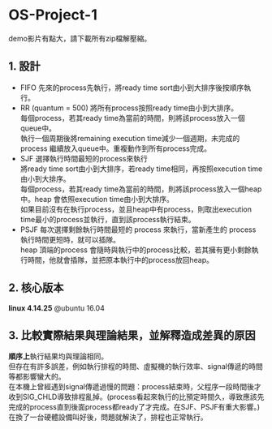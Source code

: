 # OS-Project-1
demo影片有點大，請下載所有zip檔解壓縮。
## 1. 設計
* FIFO
先來的process先執行，將ready time sort由小到大排序後按順序執行。
* RR (quantum = 500)
將所有process按照ready time由小到大排序。 \
每個process，若其ready time為當前的時間，則將該process放入一個queue中。 \
執行一個周期後將remaining execution time減少一個週期，未完成的process 繼續放入queue中。重複動作到所有process完成。
* SJF
選擇執行時間最短的process來執行 \
將ready time sort由小到大排序，若ready time相同，再按照execution time由小到大排序。 \
每個process，若其ready time為當前的時間，則將該process放入一個heap中。heap 會依照execution time由小到大排序。 \
如果目前沒有在執行process，並且heap中有process，則取出execution time最小的process並執行，直到該process執行結束。
* PSJF
每次選擇剩餘執行時間最短的 process 來執行，當新產生的 process 執行時間更短時，就可以插隊。 \
heap 頂端的process 會隨時與執行中的process比較，若其擁有更小剩餘執行時間，他就會插隊，並把原本執行中的process放回heap。

## 2. 核心版本 
**linux 4.14.25** @ubuntu 16.04 

## 3. 比較實際結果與理論結果，並解釋造成差異的原因
**順序上**執行結果均與理論相同。 \
但存在有許多誤差，例如執行排程的時間、虛擬機的執行效率、signal傳遞的時間等都影響蠻大的。 \
在本機上曾經遇到signal傳遞過慢的問題：process結束時，父程序一段時間後才收到SIG_CHLD導致排程亂掉。(process看起來執行的比預定時間久，導致應該先完成的process直到後面process都ready了才完成。在SJF、PSJF有重大影響。) \
在換了一台硬體設備叫好後，問題就解決了，排程也正常執行。
